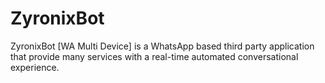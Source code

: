 # ZyronixBot
ZyronixBot [WA Multi Device] is a WhatsApp based third party application that provide many services with a real-time automated conversational experience.
